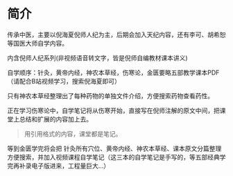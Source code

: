 简介
===============
传承中医，主要以倪海夏倪师人纪为主，后期会加入天纪内容，还有李可、胡希恕等国医大师自学内容。

内含倪师人纪系列(非视频语音转文字，皆是倪师自编教材课本讲义)

自学顺序：针灸，黄帝内经，神农本草经，伤寒论，金匮要略五部教学课本PDF（请配合B站视频学习，搜索倪海夏即可）

只有神农本草经整理出了每种药物的单独文件介绍，方便搜索药物查看药性。

正在学习伤寒论中，自学笔记将从伤寒开始，直接写在倪师注解的原文中间，把课堂上总结和扩展的内容加上去。

> 用引用格式的内容，课堂都是笔记。

等到金匮学完将会把 针灸所有穴位、黄帝内经、神农本草经、课本原文分篇整理方便搜索，并加入视频课程自学笔记（这三本的自学笔记是手写的，等五部经典学完再补录电子版进来，工程量巨大...）